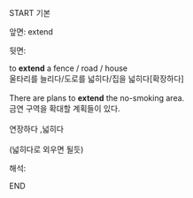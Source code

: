 START
기본

앞면:
extend


뒷면:
<div>to <strong>extend</strong> a fence / road / house</div><div><div>울타리를 늘리다/도로를 넓히다/집을 넓히다[확장하다]</div></div><br><div>There are plans to <strong>extend</strong> the no-smoking area. </div><div><div>금연 구역을 확대할 계획들이 있다.</div></div><br>연장하다 ,넓히다<br><br>(넓히다로 외우면 될듯)


해석:

END